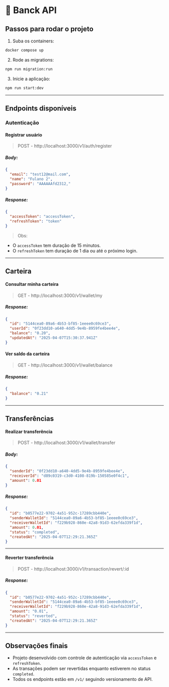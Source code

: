 
# 💸 Banck API

## Passos para rodar o projeto

1. Suba os containers:
```bash
docker compose up
```

2. Rode as migrations:
```bash
npm run migration:run
```

3. Inicie a aplicação:
```bash
npm run start:dev
```

---

## Endpoints disponíveis

### Autenticação

#### Registrar usuário
> POST - http://localhost:3000/v1/auth/register

##### Body:
```json
{
  "email": "test12@mail.com",
  "name": "Fulano 2",
  "password": "AAAAAAfd2312,"
}
```

##### Response:
```json
{
  "accessToken": "accessToken",
  "refreshToken": "token"
}
```

> Obs:  
- O `accessToken` tem duração de 15 minutos.  
- O `refreshToken` tem duração de 1 dia ou até o próximo login.

---

## Carteira

#### Consultar minha carteira
> GET - http://localhost:3000/v1/wallet/my

##### Response:
```json
{
  "id": "5144cea0-89a6-4b53-bf85-1eeee0c69ce3",
  "userId": "0f23dd10-a640-4dd5-9e4b-8959fe4bee4e",
  "balance": "0.20",
  "updatedAt": "2025-04-07T15:30:37.941Z"
}
```

#### Ver saldo da carteira
> GET - http://localhost:3000/v1/wallet/balance

##### Response:
```json
{
  "balance": "0.21"
}
```

---

## Transferências

#### Realizar transferência
> POST - http://localhost:3000/v1/wallet/transfer

##### Body:
```json
{
  "senderId": "0f23dd10-a640-4dd5-9e4b-8959fe4bee4e",
  "receiverId": "d89c0319-c3d0-4108-819b-150585e0f4c1",
  "amount": 0.01
}
```

##### Response:
```json
{
  "id": "b0577e22-9702-4a51-952c-17289cbb440e",
  "senderWalletId": "5144cea0-89a6-4b53-bf85-1eeee0c69ce3",
  "receiverWalletId": "f229b928-860e-42a8-91d3-62efda339f1d",
  "amount": 0.01,
  "status": "completed",
  "createdAt": "2025-04-07T12:29:21.365Z"
}
```

---

#### Reverter transferência
> POST - http://localhost:3000/v1/transaction/revert/:id

##### Response:
```json
{
  "id": "b0577e22-9702-4a51-952c-17289cbb440e",
  "senderWalletId": "5144cea0-89a6-4b53-bf85-1eeee0c69ce3",
  "receiverWalletId": "f229b928-860e-42a8-91d3-62efda339f1d",
  "amount": "0.01",
  "status": "reverted",
  "createdAt": "2025-04-07T12:29:21.365Z"
}
```

---

## Observações finais
- Projeto desenvolvido com controle de autenticação via `accessToken` e `refreshToken`.
- As transações podem ser revertidas enquanto estiverem no status `completed`.
- Todos os endpoints estão em `/v1/` seguindo versionamento de API.
